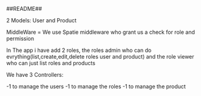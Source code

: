 ##README##

2 Models: User and Product

MiddleWare = We use Spatie middleware who grant us a check for role and permission

In The app i have add 2 roles, the roles admin who can do evrything(list,create,edit,delete roles user and product) 
and the role  viewer who can just list roles and products 


We have 3 Controllers:

-1 to manage the users
-1 to manage the roles
-1 to manage the product
